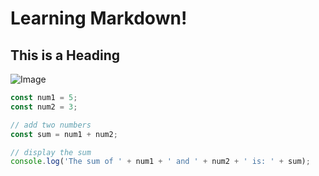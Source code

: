 # Learning Markdown!

## This is a Heading

![Image](https://user-images.githubusercontent.com/84715134/230725349-d0bfb134-c5dc-4b1c-b0d3-c21653041f2f.jpg)

```javascript
const num1 = 5;
const num2 = 3;

// add two numbers
const sum = num1 + num2;

// display the sum
console.log('The sum of ' + num1 + ' and ' + num2 + ' is: ' + sum);
```
